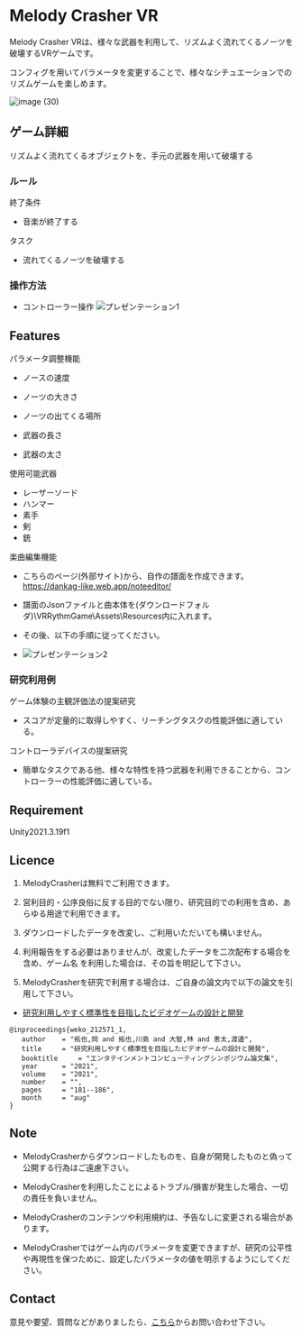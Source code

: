 # Melody Crasher VR

Melody Crasher VRは、様々な武器を利用して、リズムよく流れてくるノーツを破壊するVRゲームです。

コンフィグを用いてパラメータを変更することで、様々なシチュエーションでのリズムゲームを楽しめます。

![image (30)](https://github.com/hayaashi/VRRythm/assets/63552585/ca23fa61-aba7-41c0-b9ed-e2d37b06f039)


## ゲーム詳細
リズムよく流れてくるオブジェクトを、手元の武器を用いて破壊する

### ルール

終了条件
- 音楽が終了する


タスク
- 流れてくるノーツを破壊する



### 操作方法

- コントローラー操作
![プレゼンテーション1](https://github.com/hayaashi/VRRythm/assets/63552585/8d37264c-2c0d-4e5f-b3aa-09928b26453c)

## Features

パラメータ調整機能
- ノースの速度
- ノーツの大きさ
- ノーツの出てくる場所

- 武器の長さ
- 武器の太さ

使用可能武器
- レーザーソード
- ハンマー
- 素手
- 剣
- 銃


楽曲編集機能
- こちらのページ(外部サイト)から、自作の譜面を作成できます。
  https://dankag-like.web.app/noteeditor/

- 譜面のJsonファイルと曲本体を(ダウンロードフォルダ)\VRRythmGame\Assets\Resources内に入れます。
- その後、以下の手順に従ってください。
- ![プレゼンテーション2](https://github.com/hayaashi/VRRythm/assets/63552585/675ccdb1-82db-4466-a288-3d576f22e67f)


### 研究利用例

ゲーム体験の主観評価法の提案研究
- スコアが定量的に取得しやすく、リーチングタスクの性能評価に適している。

コントローラデバイスの提案研究
- 簡単なタスクである他、様々な特性を持つ武器を利用できることから、コントローラーの性能評価に適している。

## Requirement

Unity2021.3.19f1


## Licence

1. MelodyCrasherは無料でご利用できます。

2. 営利目的・公序良俗に反する目的でない限り、研究目的での利用を含め、あらゆる用途で利用できます。

3. ダウンロードしたデータを改変し、ご利用いただいても構いません。

4. 利用報告をする必要はありませんが、改変したデータを二次配布する場合を含め、ゲーム名 を利用した場合は、その旨を明記して下さい。

5. MelodyCrasherを研究で利用する場合は、ご自身の論文内で以下の論文を引用して下さい。

- [研究利用しやすく標準性を目指したビデオゲームの設計と開発](http://id.nii.ac.jp/1001/00212465/)
```
@inproceedings{weko_212571_1,
   author	 = "拓也,岡 and 拓也,川島 and 大智,林 and 恵太,渡邊",
   title	 = "研究利用しやすく標準性を目指したビデオゲームの設計と開発",
   booktitle	 = "エンタテインメントコンピューティングシンポジウム論文集",
   year 	 = "2021",
   volume	 = "2021",
   number	 = "",
   pages	 = "181--186",
   month	 = "aug"
}
```


## Note

- MelodyCrasherからダウンロードしたものを、自身が開発したものと偽って公開する行為はご遠慮下さい。

- MelodyCrasherを利用したことによるトラブル/損害が発生した場合、一切の責任を負いません。

- MelodyCrasherのコンテンツや利用規約は、予告なしに変更される場合があります。

- MelodyCrasherではゲーム内のパラメータを変更できますが、研究の公平性や再現性を保つために、設定したパラメータの値を明示するようにしてください。

## Contact

意見や要望、質問などがありましたら、[こちら](https://openvideogame.cc/contact)からお問い合わせ下さい。

